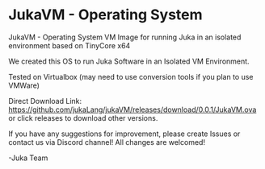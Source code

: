 # JukaVM - Operating System

JukaVM - Operating System VM Image for running Juka in an isolated environment based on TinyCore x64 

We created this OS to run Juka Software in an Isolated VM Environment.

Tested on Virtualbox (may need to use conversion tools if you plan to use VMWare)

Direct Download Link:  https://github.com/jukaLang/jukaVM/releases/download/0.0.1/JukaVM.ova
or click releases to download other versions. 


If you have any suggestions for improvement, please create Issues or contact us via Discord channel! All changes are welcomed!

-Juka Team
